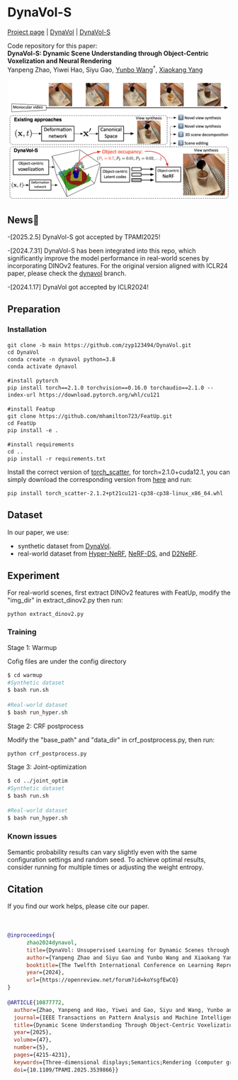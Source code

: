 
# DynaVol-S

[Project page]( https://zyp123494.github.io/DynaVol-S.github.io/) | [DynaVol](https://arxiv.org/abs/2305.00393) | [DynaVol-S](https://arxiv.org/abs/2407.20908)

Code repository for this paper:  
**DynaVol-S: Dynamic Scene Understanding through Object-Centric Voxelization and Neural Rendering**  
Yanpeng Zhao, Yiwei Hao, Siyu Gao, [Yunbo Wang](https://wyb15.github.io/)<sup>†</sup>, [Xiaokang Yang](https://scholar.google.com/citations?user=yDEavdMAAAAJ&hl=zh-CN)

<img  src="/figure/dynavol-s.png"  alt="dynavol-s"  style="zoom:67%;"  />

## News🎉
-[2025.2.5] DynaVol-S got accepted by TPAMI2025!

-[2024.7.31] DynaVol-S has been integrated into this repo, which significantly improve the model performance in real-world scenes by incorporating DINOv2 features. For the original version aligned with ICLR24 paper, please check the [dynavol](https://github.com/zyp123494/DynaVol/tree/dynavol) branch.

-[2024.1.17] DynaVol got accepted by ICLR2024!

## Preparation

### Installation
```
git clone -b main https://github.com/zyp123494/DynaVol.git
cd DynaVol
conda create -n dynavol python=3.8
conda activate dynavol

#install pytorch
pip install torch==2.1.0 torchvision==0.16.0 torchaudio==2.1.0 --index-url https://download.pytorch.org/whl/cu121

#install Featup
git clone https://github.com/mhamilton723/FeatUp.git
cd FeatUp
pip install -e .

#install requirements
cd ..
pip install -r requirements.txt
```
Install the correct version of [torch_scatter](https://github.com/rusty1s/pytorch_scatter), for torch=2.1.0+cuda12.1, you can simply download the corresponding version from [here](https://data.pyg.org/whl/) and run:
```
pip install torch_scatter-2.1.2+pt21cu121-cp38-cp38-linux_x86_64.whl
```

## Dataset
In our paper, we use:

- synthetic dataset from [DynaVol](https://github.com/zyp123494/DynaVol/tree/dynavol).
- real-world dataset from [Hyper-NeRF](https://hypernerf.github.io/), [NeRF-DS](https://jokeryan.github.io/projects/nerf-ds/), and [D2NeRF](https://d2nerf.github.io/).


## Experiment
For real-world scenes, first extract DINOv2 features with FeatUp, modify the "img_dir" in extract_dinov2.py then run:
```
python extract_dinov2.py
```

### Training
Stage 1: Warmup

Cofig files are under the config directory

```bash
$ cd warmup
#Synthetic dataset
$ bash run.sh

#Real-world dataset
$ bash run_hyper.sh
```

Stage 2: CRF postprocess

Modify the "base_path" and "data_dir" in crf_postprocess.py, then run:
```
python crf_postprocess.py
```

Stage 3: Joint-optimization
```bash
$ cd ../joint_optim
#Synthetic dataset
$ bash run.sh

#Real-world dataset
$ bash run_hyper.sh
```

### Known issues
Semantic probability results can vary slightly even with the same configuration settings and random seed. To achieve optimal results, consider running for multiple times or adjusting the weight entropy.


## Citation

  

If you find our work helps, please cite our paper.

  

```bibtex


@inproceedings{
      zhao2024dynavol,
      title={DynaVol: Unsupervised Learning for Dynamic Scenes through Object-Centric Voxelization},
      author={Yanpeng Zhao and Siyu Gao and Yunbo Wang and Xiaokang Yang},
      booktitle={The Twelfth International Conference on Learning Representations},
      year={2024},
      url={https://openreview.net/forum?id=koYsgfEwCQ}
}

@ARTICLE{10877772,
  author={Zhao, Yanpeng and Hao, Yiwei and Gao, Siyu and Wang, Yunbo and Yang, Xiaokang},
  journal={IEEE Transactions on Pattern Analysis and Machine Intelligence}, 
  title={Dynamic Scene Understanding Through Object-Centric Voxelization and Neural Rendering}, 
  year={2025},
  volume={47},
  number={5},
  pages={4215-4231},
  keywords={Three-dimensional displays;Semantics;Rendering (computer graphics);Neural radiance field;Videos;Geometry;Cameras;Training;Solid modeling;Deformation;Inverse rendering;neural radiance field;object-centric representation learning},
  doi={10.1109/TPAMI.2025.3539866}}



```
